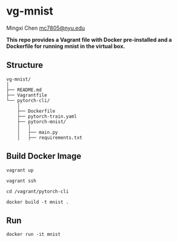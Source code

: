 # vg-mnist
Mingxi Chen mc7805@nyu.edu


**This repo provides a Vagrant file with Docker pre-installed and a Dockerfile for running mnist in the virtual box.**

## Structure

	vg-mnist/
	│
	├── README.md                            
	├── Vagrantfile                  
	└── pytorch-cli/ 
	    │                    
	    ├── Dockerfile 
	    ├── pytorch-train.yaml           
	    ├── pytorch-mnist/
	    │   │                     
	    │   ├── main.py
	    │   ├── requirements.txt
   
			

## Build Docker Image
	vagrant up

	vagrant ssh

	cd /vagrant/pytorch-cli

	docker build -t mnist .

## Run
	docker run -it mnist


